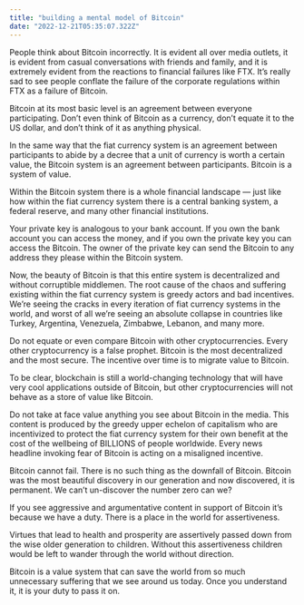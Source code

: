 ```yaml
---
title: "building a mental model of Bitcoin"
date: "2022-12-21T05:35:07.322Z"
---
```


People think about Bitcoin incorrectly. It is evident all over media outlets, it is evident from casual conversations with friends and family, and it is extremely evident from the reactions to financial failures like FTX. It’s really sad to see people conflate the failure of the corporate regulations within FTX as a failure of Bitcoin.

Bitcoin at its most basic level is an agreement between everyone participating. Don’t even think of Bitcoin as a currency, don’t equate it to the US dollar, and don’t think of it as anything physical.

In the same way that the fiat currency system is an agreement between participants to abide by a decree that a unit of currency is worth a certain value, the Bitcoin system is an agreement between participants. Bitcoin is a system of value.

Within the Bitcoin system there is a whole financial landscape — just like how within the fiat currency system there is a central banking system, a federal reserve, and many other financial institutions.

Your private key is analogous to your bank account. If you own the bank account you can access the money, and if you own the private key you can access the Bitcoin. The owner of the private key can send the Bitcoin to any address they please within the Bitcoin system.

Now, the beauty of Bitcoin is that this entire system is decentralized and without corruptible middlemen. The root cause of the chaos and suffering existing within the fiat currency system is greedy actors and bad incentives. We’re seeing the cracks in every iteration of fiat currency systems in the world, and worst of all we’re seeing an absolute collapse in countries like Turkey, Argentina, Venezuela, Zimbabwe, Lebanon, and many more.

Do not equate or even compare Bitcoin with other cryptocurrencies. Every other cryptocurrency is a false prophet. Bitcoin is the most decentralized and the most secure. The incentive over time is to migrate value to Bitcoin.

To be clear, blockchain is still a world-changing technology that will have very cool applications outside of Bitcoin, but other cryptocurrencies will not behave as a store of value like Bitcoin.

Do not take at face value anything you see about Bitcoin in the media. This content is produced by the greedy upper echelon of capitalism who are incentivized to protect the fiat currency system for their own benefit at the cost of the wellbeing of BILLIONS of people worldwide. Every news headline invoking fear of Bitcoin is acting on a misaligned incentive.

Bitcoin cannot fail. There is no such thing as the downfall of Bitcoin. Bitcoin was the most beautiful discovery in our generation and now discovered, it is permanent. We can’t un-discover the number zero can we?

If you see aggressive and argumentative content in support of Bitcoin it’s because we have a duty. There is a place in the world for assertiveness.

Virtues that lead to health and prosperity are assertively passed down from the wise older generation to children. Without this assertiveness children would be left to wander through the world without direction.

Bitcoin is a value system that can save the world from so much unnecessary suffering that we see around us today. Once you understand it, it is your duty to pass it on.
